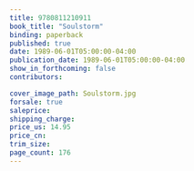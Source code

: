```yaml
---
title: 9780811210911
book_title: "Soulstorm"
binding: paperback
published: true
date: 1989-06-01T05:00:00-04:00
publication_date: 1989-06-01T05:00:00-04:00
show_in_forthcoming: false
contributors:

cover_image_path: Soulstorm.jpg
forsale: true
saleprice:
shipping_charge:
price_us: 14.95
price_cn:
trim_size:
page_count: 176
---
```


